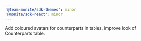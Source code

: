 ```yaml
---
'@team-monite/sdk-themes': minor
'@monite/sdk-react': minor
---
```


Add coloured avatars for counterparts in tables, improve look of Counterparts table.
